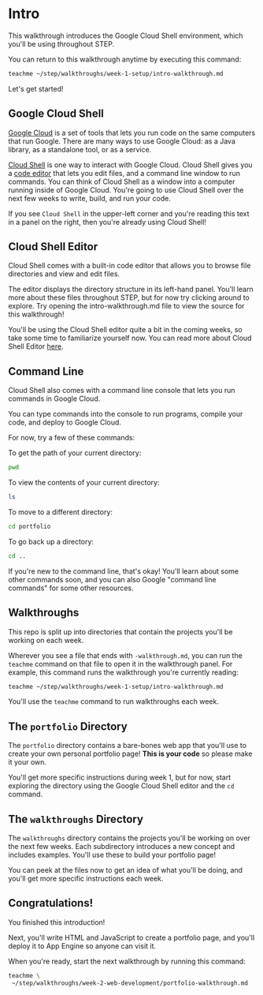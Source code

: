 # Intro

This walkthrough introduces the Google Cloud Shell environment, which you'll be
using throughout STEP.

You can return to this walkthrough anytime by executing this command:

```bash
teachme ~/step/walkthroughs/week-1-setup/intro-walkthrough.md
```

Let's get started!

## Google Cloud Shell

[Google Cloud](https://cloud.google.com/) is a set of tools that lets you run
code on the same computers that run Google. There are many ways to use Google
Cloud: as a Java library, as a standalone tool, or as a service.

[Cloud Shell](https://cloud.google.com/shell/) is one way to interact with
Google Cloud. Cloud Shell gives you a
[code editor](https://cloud.google.com/shell/docs/viewing-and-editing-files)
that lets you edit files, and a command line window to run commands. You can
think of Cloud Shell as a window into a computer running inside of Google Cloud.
You're going to use Cloud Shell over the next few weeks to write, build, and run
your code.

If you see `Cloud Shell` in the upper-left corner and you're reading this text
in a panel on the right, then you're already using Cloud Shell!

## Cloud Shell Editor

Cloud Shell comes with a built-in code editor that allows you to browse file
directories and view and edit files.

The editor displays the directory structure in its left-hand panel. You'll learn
more about these files throughout STEP, but for now try clicking around to
explore. Try opening the
<walkthrough-editor-open-file
    filePath="step/walkthroughs/week-1-setup/intro-walkthrough.md">
  intro-walkthrough.md
</walkthrough-editor-open-file>
file to view the source for this walkthrough!

You'll be using the Cloud Shell editor quite a bit in the coming weeks, so take
some time to familiarize yourself now. You can read more about Cloud Shell
Editor [here](https://cloud.google.com/shell/docs/viewing-and-editing-files).

## Command Line

Cloud Shell also comes with a command line console that lets you run commands in
Google Cloud.

You can type commands into the console to run programs, compile your code, and
deploy to Google Cloud.

For now, try a few of these commands:

To get the path of your current directory:

```bash
pwd
```

To view the contents of your current directory:

```bash
ls
```

To move to a different directory:

```bash
cd portfolio
```

To go back up a directory:

```bash
cd ..
```

If you're new to the command line, that's okay! You'll learn about some other
commands soon, and you can also Google "command line commands" for some other
resources.

## Walkthroughs

This repo is split up into directories that contain the projects you'll be
working on each week.

Wherever you see a file that ends with `-walkthrough.md`, you can run the
`teachme` command on that file to open it in the walkthrough panel. For example,
this command runs the walkthrough you're currently reading:

```bash
teachme ~/step/walkthroughs/week-1-setup/intro-walkthrough.md
```

You'll use the `teachme` command to run walkthroughs each week.

## The `portfolio` Directory

The `portfolio` directory contains a bare-bones web app that you'll use to create
your own personal portfolio page! **This is your code** so please make it your
own.

You'll get more specific instructions during week 1, but for now, start
exploring the directory using the Google Cloud Shell editor and the `cd`
command.

## The `walkthroughs` Directory

The `walkthroughs` directory contains the projects you'll be working on over the
next few weeks. Each subdirectory introduces a new concept and includes
examples. You'll use these to build your portfolio page!

You can peek at the files now to get an idea of what you'll be doing, and you'll
get more specific instructions each week.

## Congratulations!

<walkthrough-conclusion-trophy></walkthrough-conclusion-trophy>

You finished this introduction!

Next, you'll write HTML and JavaScript to create a portfolio page, and you'll
deploy it to App Engine so anyone can visit it.

When you're ready, start the next walkthrough by running this command:

```bash
teachme \
 ~/step/walkthroughs/week-2-web-development/portfolio-walkthrough.md
```
